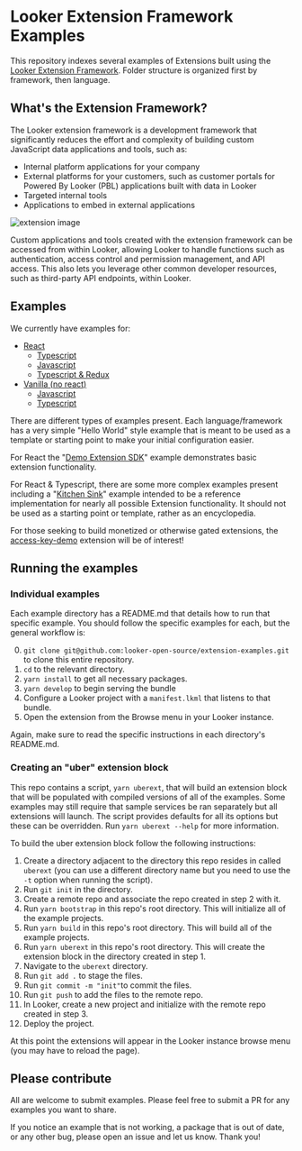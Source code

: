 # Looker Extension Framework Examples

This repository indexes several examples of Extensions built using the [Looker Extension Framework](https://docs.looker.com/data-modeling/extension-framework/extension-framework-intro). Folder structure is organized first by framework, then language.

## What's the Extension Framework?

The Looker extension framework is a development framework that significantly reduces the effort and complexity of building custom JavaScript data applications and tools, such as:

- Internal platform applications for your company
- External platforms for your customers, such as customer portals for Powered By Looker (PBL) applications built with data in Looker
- Targeted internal tools
- Applications to embed in external applications

![extension image](https://docs.looker.com/assets/images/dev-ef-full-screen-712.png)

Custom applications and tools created with the extension framework can be accessed from within Looker, allowing Looker to handle functions such as authentication, access control and permission management, and API access. This also lets you leverage other common developer resources, such as third-party API endpoints, within Looker.

## Examples

We currently have examples for:

- [React](https://github.com/looker-open-source/extension-examples/tree/master/react)
  - [Typescript](https://github.com/looker-open-source/extension-examples/tree/main/react/typescript)
  - [Javascript](https://github.com/looker-open-source/extension-examples/tree/main/javascript)
  - [Typescript & Redux](https://github.com/looker-open-source/extension-examples/tree/main/react/typescript/looks-query-redux)
- [Vanilla (no react)](https://github.com/looker-open-source/extension-examples/tree/main/vanilla)
  - [Javascript](https://github.com/looker-open-source/extension-examples/tree/main/vanilla/counter)
  - [Typescript](https://github.com/looker-open-source/extension-examples/tree/main/vanilla/counter-ts)

There are different types of examples present. Each language/framework has a very simple "Hello World" style example that is meant to be used as a template or starting point to make your initial configuration easier.

For React the "[Demo Extension SDK](https://github.com/looker-open-source/extension-examples/tree/master/react/javascript/demo-extension-sdk)" example demonstrates basic extension functionality.

For React & Typescript, there are some more complex examples present including a "[Kitchen Sink](https://github.com/looker-open-source/extension-examples/tree/master/react/typescript/kitchensink)" example intended to be a reference implementation for nearly all possible Extension functionality. It should not be used as a starting point or template, rather as an encyclopedia.

For those seeking to build monetized or otherwise gated extensions, the [access-key-demo](https://github.com/looker-open-source/extension-examples/tree/master/react/typescript/access-key-demo) extension will be of interest!

## Running the examples

### Individual examples

Each example directory has a README.md that details how to run that specific example. You should follow the specific examples for each, but the general workflow is:

0. `git clone git@github.com:looker-open-source/extension-examples.git` to clone this entire repository.
1. `cd` to the relevant directory.
2. `yarn install` to get all necessary packages.
3. `yarn develop` to begin serving the bundle
4. Configure a Looker project with a `manifest.lkml` that listens to that bundle.
5. Open the extension from the Browse menu in your Looker instance.

Again, make sure to read the specific instructions in each directory's README.md.

### Creating an "uber" extension block

This repo contains a script, `yarn uberext`, that will build an extension block that will be populated with compiled versions of all of the examples. Some examples may still require that sample services be ran separately but all extensions will launch. The script provides defaults for all its options but these can be overridden. Run `yarn uberext --help` for more information.

To build the uber extension block follow the following instructions:

1. Create a directory adjacent to the directory this repo resides in called `uberext` (you can use a different directory name but you need to use the `-t` option when running the script).
2. Run `git init` in the directory.
3. Create a remote repo and associate the repo created in step 2 with it.
4. Run `yarn bootstrap` in this repo's root directory. This will initialize all of the example projects.
5. Run `yarn build` in this repo's root directory. This will build all of the example projects.
6. Run `yarn uberext` in this repo's root directory. This will create the extension block in the directory created in step 1.
7. Navigate to the `uberext` directory.
8. Run `git add .` to stage the files.
9. Run `git commit -m "init"`to commit the files.
10. Run `git push` to add the files to the remote repo.
11. In Looker, create a new project and initialize with the remote repo created in step 3.
12. Deploy the project.

At this point the extensions will appear in the Looker instance browse menu (you may have to reload the page).

## Please contribute

All are welcome to submit examples. Please feel free to submit a PR for any examples you want to share.

If you notice an example that is not working, a package that is out of date, or any other bug, please open an issue and let us know. Thank you!
